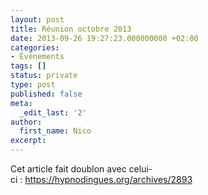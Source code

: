 ```yaml
---
layout: post
title: Réunion octobre 2013
date: 2013-09-26 19:27:23.000000000 +02:00
categories:
- Évènements
tags: []
status: private
type: post
published: false
meta:
  _edit_last: '2'
author:
  first_name: Nico
excerpt:
---
```

<p>Cet article fait doublon avec celui-ci : <a href="https://hypnodingues.org/archives/2893">https://hypnodingues.org/archives/2893</a></p>
<div style="display: none;">
<h1>Date et lieux</h1>
<p>Selon le doodle ici : <a href="http://doodle.com/g4xd6qb6fwbdp9v3">http://doodle.com/g4xd6qb6fwbdp9v3</a></p>
<p>Geneviève nous invite dans son atelier.</p>
<h1>Logistique</h1>
<p>&nbsp;</p>
<h1>Participants</h1>
<p>Selon le doodle ici : <a href="http://doodle.com/g4xd6qb6fwbdp9v3">http://doodle.com/g4xd6qb6fwbdp9v3</a></p>
<h1>Programme</h1>
<ul>
<li>12 h o0 – 13 h 30, Bisous, blabla, potins et commérages.</li>
<li>13 h 30 – 14 h 00, Méditation courte. Je propose une méditation d’environ 5 min, juste pour accorder nos énergies et aller de l’avant avec notre programme.</li>
<li>14 h 00 – 16 h 30,</li>
<li>16 h 30 – 17 h o0, Grignotage</li>
<li>17 h 00 – ???, Reblabla, repotins et recommérages.</li>
</ul>
<h1>Qui apporte quoi</h1>
<div>
<h3>TOUS CEUX QUI VEULENT</h3>
<ul>
<li>Apportez votre miam-miam pour le repas du soir.</li>
</ul>
<p>Je me réjouis de vous revoir tou·te·s !</p>
</div>
<h1></h1>
<p>&nbsp;</p>
</div>
